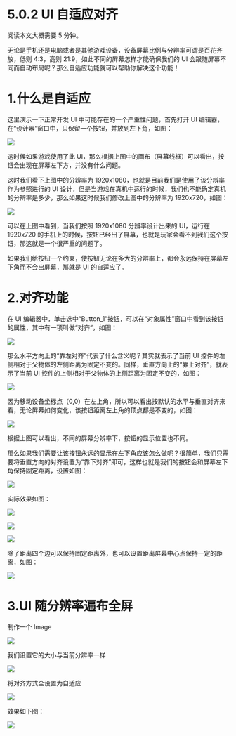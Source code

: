 # 5.0.2 UI 自适应对齐

阅读本文大概需要 5 分钟。

无论是手机还是电脑或者是其他游戏设备，设备屏幕比例与分辨率可谓是百花齐放，低则 4:3，高则 21:9，如此不同的屏幕怎样才能确保我们的 UI 会跟随屏幕不同而自动布局呢？那么自适应功能就可以帮助你解决这个功能！

# 1.什么是自适应

这里演示一下正常开发 UI 中可能存在的一个严重性问题，首先打开 UI 编辑器，在“设计器”窗口中，只保留一个按钮，并放到左下角，如图：

![](https:/wstatic-a1.233leyuan.com/productdocs/static/boxcnjTqG3FnjjwTtOPqXIRxuob.png)

这时候如果游戏使用了此 UI，那么根据上图中的画布（屏幕线框）可以看出，按钮会出现在屏幕左下方，并没有什么问题。

这时我们看下上图中的分辨率为 1920x1080，也就是目前我们是使用了该分辨率作为参照进行的 UI 设计，但是当游戏在真机中运行的时候，我们也不能确定真机的分辨率是多少，那么如果这时候我们修改上图中的分辨率为 1920x720，如图：

![](https:/wstatic-a1.233leyuan.com/productdocs/static/boxcnnoIL1YH8SR2m3YTUyD3STg.png)

可以在上图中看到，当我们按照 1920x1080 分辨率设计出来的 UI，运行在 1920x720 的手机上的时候，按钮已经出了屏幕，也就是玩家会看不到我们这个按钮，那这就是一个很严重的问题了。

如果我们给按钮一个约束，使按钮无论在多大的分辨率上，都会永远保持在屏幕左下角而不会出屏幕，那就是 UI 的自适应了。

# 2.对齐功能

在 UI 编辑器中，单击选中“Button_1”按钮，可以在“对象属性”窗口中看到该按钮的属性，其中有一项叫做“对齐”，如图：

![](https:/wstatic-a1.233leyuan.com/productdocs/static/boxcnBfc43xMBLUGVeGnQ3KoHle.png)

那么水平方向上的“靠左对齐”代表了什么含义呢？其实就表示了当前 UI 控件的左侧相对于父物体的左侧距离为固定不变的。同样，垂直方向上的“靠上对齐”，就表示了当前 UI 控件的上侧相对于父物体的上侧距离为固定不变的，如图：

![](https:/wstatic-a1.233leyuan.com/productdocs/static/boxcnKyl2apRppueQhYc8fXhaHf.png)

因为移动设备坐标点（0,0）在左上角，所以可以看出按默认的水平与垂直对齐来看，无论屏幕如何变化，该按钮距离左上角的顶点都是不变的，如图：

![](https:/wstatic-a1.233leyuan.com/productdocs/static/boxcnV9lMeAeWlT96e0NexPU2Nc.png)

根据上图可以看出，不同的屏幕分辨率下，按钮的显示位置也不同。

那么如果我们需要让该按钮永远的显示在左下角应该怎么做呢？很简单，我们只需要将垂直方向的对齐设置为“靠下对齐”即可，这样也就是我们的按钮会和屏幕左下角保持固定距离，设置如图：

![](https:/wstatic-a1.233leyuan.com/productdocs/static/boxcnNLJ2Jp0noPoyWrrjlXYeLd.png)

实际效果如图：

![](https:/wstatic-a1.233leyuan.com/productdocs/static/boxcnC5fWc7jY0Cr6anxxUrUDWg.png)

![](https:/wstatic-a1.233leyuan.com/productdocs/static/boxcnx5KMIhzDVzcSlkvysmNYff.png)

![](https:/wstatic-a1.233leyuan.com/productdocs/static/boxcnSZ2LiYUQiM7tkCOC6McQeg.png)

除了距离四个边可以保持固定距离外，也可以设置距离屏幕中心点保持一定的距离，如图：

![](https:/wstatic-a1.233leyuan.com/productdocs/static/boxcnn70S8R1noaJDVJ8A2DnRSd.png)

# <strong>3.UI 随分辨率遍布全屏</strong>

制作一个 Image

![](https:/wstatic-a1.233leyuan.com/productdocs/static/boxcn3xsujCWJmcX0aqGGzqLRM3.png)

我们设置它的大小与当前分辨率一样

![](https:/wstatic-a1.233leyuan.com/productdocs/static/boxcnfRiV3MPe6m1QN3ZfLPalPb.png)

将对齐方式全设置为自适应

![](https:/wstatic-a1.233leyuan.com/productdocs/static/boxcnNg3EamMvg6t9uS4tfLF0sh.png)

效果如下图：

![](https:/wstatic-a1.233leyuan.com/productdocs/static/boxcngQD7eeyx4l8xmK1ZLTbwtP.gif)
